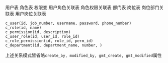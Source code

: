 用户表
角色表
权限变
用户角色关联表
角色权限关联表
部门表
岗位表
岗位部门关联表
用户岗位关联表


```
c_user(id, job_number, username, password, phone_number)
c_role(id, name)
c_permission(id, description)
c_user_role(id, user_id, role_id)
c_role_permission(id, role_id, perm_id)
c_department(id, department_name, number, )
```
上述关系模式皆省略`create_by, modified_by, gmt_create, gmt_modified`属性


<!--stackedit_data:
eyJoaXN0b3J5IjpbLTEwMjQ4NTgyNDksLTIwOTAyNjM1MTAsLT
IwODg3NDY2MTJdfQ==
-->